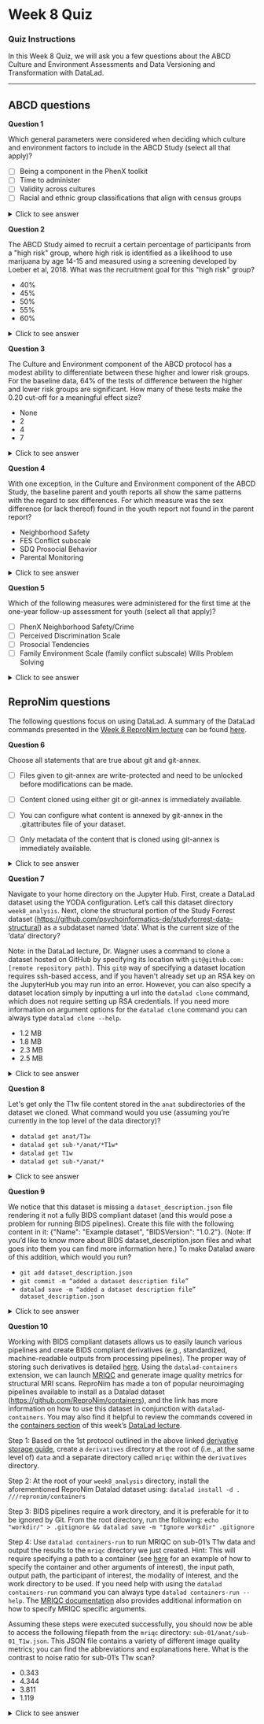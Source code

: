 # Week 8 Quiz

### Quiz Instructions

In this Week 8 Quiz, we will ask you a few questions about the ABCD Culture and Environment Assessments and Data Versioning and Transformation with DataLad.

***

## ABCD questions

**Question 1**

Which general parameters were considered when deciding which culture and environment factors to include in the ABCD Study (select all that apply)?

- [ ] Being a component in the PhenX toolkit
- [ ] Time to administer
- [ ] Validity across cultures
- [ ] Racial and ethnic group classifications that align with census groups

<details>
<summary>Click to see answer</summary>

- Being a component in the PhenX toolkit
- Time to administer
- Validity across cultures

The [Zucker et al](https://pubmed.ncbi.nlm.nih.gov/29627333/) paper specifically mentions that the census group classifications are inadequate.

***

</details>

**Question 2**

The ABCD Study aimed to recruit a certain percentage of participants from a "high risk" group, where high risk is identified as a likelihood to use marijuana by age 14-15 and measured using a screening developed by Loeber et al, 2018. What was the recruitment goal for this "high risk" group?

- 40%
- 45%
- 50%
- 55%
- 60%


<details>
<summary>Click to see answer</summary>

- 50%

***

</details>

**Question 3**

The Culture and Environment component of the ABCD protocol has a modest ability to differentiate between these higher and lower risk groups. For the baseline data, 64% of the tests of difference between the higher and lower risk groups are significant. How many of these tests make the 0.20 cut-off for a meaningful effect size?

- None
- 2
- 4
- 7


<details>
<summary>Click to see answer</summary>

- 4

This can be answered by looking at Figure 4 of the [Zucker et al](https://pubmed.ncbi.nlm.nih.gov/29627333/) paper or simply by reading its conclusion.

***

</details>

**Question 4**

With one exception, in the Culture and Environment component of the ABCD Study, the baseline parent and youth reports all show the same patterns with the regard to sex differences. For which measure was the sex difference (or lack thereof) found in the youth report not found in the parent report?

- Neighborhood Safety
- FES Conflict subscale
- SDQ Prosocial Behavior
- Parental Monitoring

<details>
<summary>Click to see answer</summary>

- Neighborhood Safety

Youth reported no sex difference in neighborhood safety, while parents reported that daughters have a lesser sense of safety in their neighborhoods than do their sons.

***

</details>

**Question 5**

Which of the following measures were administered for the first time at the one-year follow-up assessment for youth (select all that apply)?

- [ ] PhenX Neighborhood Safety/Crime
- [ ] Perceived Discrimination Scale
- [ ] Prosocial Tendencies
- [ ] Family Environment Scale (family conflict subscale) Wills Problem Solving

<details>
<summary>Click to see answer</summary>

- Perceived Discrimination Scale
- Prosocial Tendencies

***

</details>

## ReproNim questions

The following questions focus on using DataLad. A summary of the DataLad commands presented in the [Week 8 ReproNim lecture](https://youtu.be/udLVUyZQanw) can be found [here](http://handbook.datalad.org/en/latest/code_from_chapters/ABCD.html#abcd).

**Question 6**

Choose all statements that are true about git and git-annex.


- [ ] Files given to git-annex are write-protected and need to be unlocked before modifications can be made.
- [ ] Content cloned using either git or git-annex is immediately available.
- [ ] You can configure what content is annexed by git-annex in the .gitattributes file of your dataset.
- [ ] Only metadata of the content that is cloned using git-annex is immediately available.


<details>
<summary>Click to see answer</summary>

- Files given to git-annex are write-protected and need to be unlocked before modifications can be made.
- You can configure what content is annexed by git-annex in the .gitattributes file of your dataset.
- Only metadata of the content that is cloned using git-annex is immediately available.

***

</details>

**Question 7**

Navigate to your home directory on the Jupyter Hub. First, create a DataLad dataset using the YODA configuration. Let’s call this dataset directory `week8_analysis`. Next, clone the structural portion of the Study Forrest dataset (https://github.com/psychoinformatics-de/studyforrest-data-structural) as a subdataset named ‘data’. What is the current size of the ‘data’ directory?

Note: in the DataLad lecture, Dr. Wagner uses a command to clone a dataset hosted on GitHub by specifying its location with `git@github.com:[remote repository path]`. This `git@` way of specifying a dataset location requires ssh-based access, and if you haven't already set up an RSA key on the JupyterHub you may run into an error. However, you can also specify a dataset location simply by inputting a url into the `datalad clone` command, which does not require setting up RSA credentials. If you need more information on argument options for the `datalad clone` command you can always type `datalad clone --help`.

- 1.2 MB
- 1.8 MB
- 2.3 MB
- 2.5 MB


<details>
<summary>Click to see answer</summary>

- 1.8 MB

see code in `exercises/week_8` for a solution (coming soon!)

***

</details>

**Question 8**

Let's get only the T1w file content stored in the `anat` subdirectories of the dataset we cloned. What command would you use (assuming you’re currently in the top level of the data directory)?

- `datalad get anat/T1w`
- `datalad get sub-*/anat/*T1w*`
- `datalad get T1w`
- `datalad get sub-*/anat/*`

<details>
<summary>Click to see answer</summary>

- `datalad get sub-*/anat/*T1w*`

***

</details>

**Question 9**

We notice that this dataset is missing a `dataset_description.json` file rendering it not a fully BIDS compliant dataset (and this would pose a problem for running BIDS pipelines). Create this file with the following content in it: {"Name": "Example dataset", "BIDSVersion": "1.0.2"}. (Note: If you’d like to know more about BIDS dataset_description.json files and what goes into them you can find more information here.) To make Datalad aware of this addition, which would you run?

- `git add dataset_description.json`
- `git commit -m “added a dataset description file”`
- `datalad save -m “added a dataset description file” dataset_description.json`

<details>
<summary>Click to see answer</summary>

- `datalad save -m “added a dataset description file” dataset_description.json`

***

</details>

**Question 10**

Working with BIDS compliant datasets allows us to easily launch various pipelines and create BIDS compliant derivatives (e.g., standardized, machine-readable outputs from processing pipelines). The proper way of storing such derivatives is detailed [here](https://bids-specification.readthedocs.io/en/latest/02-common-principles.html#storage-of-derived-datasets). Using the `datalad-containers` extension, we can launch [MRIQC](https://mriqc.readthedocs.io/en/latest/) and generate image quality metrics for structural MRI scans. ReproNim has made a ton of popular neuroimaging pipelines available to install as a Datalad dataset (https://github.com/ReproNim/containers), and the link has more information on how to use this dataset in conjunction with `datalad-containers`.  You may also find it helpful to review the commands covered in the [containers section](http://handbook.datalad.org/en/latest/code_from_chapters/ABCD.html#computational-reproducibility) of this week’s [DataLad lecture](https://youtu.be/udLVUyZQanw?t=1962).

Step 1: Based on the 1st protocol outlined in the above linked [derivative storage guide](https://bids-specification.readthedocs.io/en/latest/02-common-principles.html#storage-of-derived-datasets), create a `derivatives` directory at the root of (i.e., at the same level of) `data` and a separate directory called `mriqc` within the `derivatives` directory.

Step 2: At the root of your `week8_analysis` directory, install the aforementioned ReproNim Datalad dataset using: `datalad install -d . ///repronim/containers`

Step 3: BIDS pipelines require a work directory, and it is preferable for it to be ignored by Git. From the root directory, run the following: `echo "workdir/" > .gitignore && datalad save -m "Ignore workdir" .gitignore`

Step 4: Use `datalad containers-run` to run MRIQC on sub-01’s T1w data and output the results to the `mriqc` directory we just created. Hint: This will require specifying a path to a container (see [here](https://github.com/ReproNim/containers#a-typical-workflow) for an example of how to specify the container and other arguments of interest), the input path, output path, the participant of interest, the modality of interest, and the work directory to be used. If you need help with using the `datalad containers-run` command you can always type `datalad containers-run --help`. The [MRIQC documentation](https://mriqc.readthedocs.io/en/latest/) also provides additional information on how to specify MRIQC specific arguments.

Assuming these steps were executed successfully, you should now be able to access the following filepath from the `mriqc` directory: `sub-01/anat/sub-01_T1w.json`. This JSON file contains a variety of different image quality metrics; you can find the abbreviations and explanations here. What is the contrast to noise ratio for sub-01’s T1w scan?


- 0.343
- 4.344
- 3.811
- 1.119

<details>
<summary>Click to see answer</summary>

- 3.811

see code in `exercises/week_8` for a solution (coming soon!)

</details>
